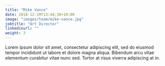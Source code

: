 ```yaml
---
title: "Mike Vance"
date: 2018-12-20T13:44:30+10:00
image: "images/team/mike-vance.jpg"
jobtitle: "Art Director"
linkedinurl: ""
weight: 3
---
```


Lorem ipsum dolor sit amet, consectetur adipiscing elit, sed do eiusmod tempor incididunt ut labore et dolore magna aliqua. Bibendum arcu vitae elementum curabitur vitae nunc sed. Tortor at risus viverra adipiscing at in.
